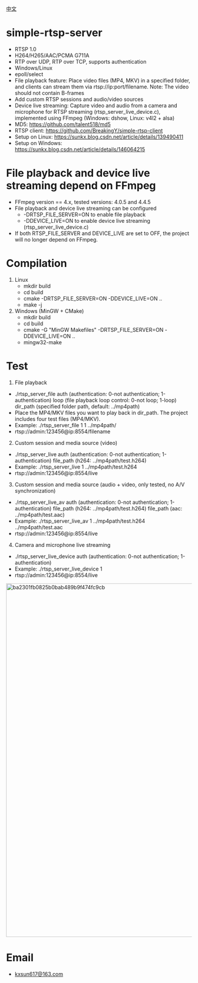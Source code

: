 [中文](./README_CN.md)
# simple-rtsp-server
* RTSP 1.0
* H264/H265/AAC/PCMA G711A
* RTP over UDP, RTP over TCP, supports authentication
* Windows/Linux
* epoll/select
* File playback feature: Place video files (MP4, MKV) in a specified folder, and clients can stream them via rtsp://ip:port/filename. Note: The video should not contain B-frames
* Add custom RTSP sessions and audio/video sources
* Device live streaming: Capture video and audio from a camera and microphone for RTSP streaming (rtsp_server_live_device.c), implemented using FFmpeg (Windows: dshow, Linux: v4l2 + alsa)
* MD5: https://github.com/talent518/md5
* RTSP client: https://github.com/BreakingY/simple-rtsp-client
* Setup on Linux: https://sunkx.blog.csdn.net/article/details/139490411
* Setup on Windows: https://sunkx.blog.csdn.net/article/details/146064215
  
# File playback and device live streaming depend on FFmpeg
* FFmpeg version == 4.x, tested versions: 4.0.5 and 4.4.5
* File playback and device live streaming can be configured
  * -DRTSP_FILE_SERVER=ON to enable file playback
  * -DDEVICE_LIVE=ON to enable device live streaming (rtsp_server_live_device.c)
* If both RTSP_FILE_SERVER and DEVICE_LIVE are set to OFF, the project will no longer depend on FFmpeg.

# Compilation
1. Linux
   * mkdir build
   * cd build
   * cmake -DRTSP_FILE_SERVER=ON -DDEVICE_LIVE=ON ..
   * make -j
2. Windows (MinGW + CMake)
   * mkdir build
   * cd build
   * cmake -G "MinGW Makefiles" -DRTSP_FILE_SERVER=ON -DDEVICE_LIVE=ON ..
   * mingw32-make

# Test
1. File playback
* ./rtsp_server_file auth (authentication: 0-not authentication; 1-authentication) loop (file playback loop control: 0-not loop; 1-loop) dir_path (specified folder path, default: ../mp4path)
* Place the MP4/MKV files you want to play back in dir_path. The project includes four test files (MP4/MKV).
* Example: ./rtsp_server_file 1 1 ../mp4path/
* rtsp://admin:123456@ip:8554/filename
2. Custom session and media source (video)
* ./rtsp_server_live auth (authentication: 0-not authentication; 1-authentication) file_path (h264: ../mp4path/test.h264)
* Example: ./rtsp_server_live 1 ../mp4path/test.h264
* rtsp://admin:123456@ip:8554/live
3. Custom session and media source (audio + video, only tested, no A/V synchronization)
* ./rtsp_server_live_av auth (authentication: 0-not authentication; 1-authentication) file_path (h264: ../mp4path/test.h264) file_path (aac: ../mp4path/test.aac)
* Example: ./rtsp_server_live_av 1 ../mp4path/test.h264 ../mp4path/test.aac
* rtsp://admin:123456@ip:8554/live
4. Camera and microphone live streaming
* ./rtsp_server_live_device auth (authentication: 0-not authentication; 1-authentication)
* Example: ./rtsp_server_live_device 1
* rtsp://admin:123456@ip:8554/live

<img width="960" alt="ba2301fb0825b0bab489b9f474fc9cb" src="https://github.com/BreakingY/simple-rtsp-server/assets/99859929/24308b63-235a-4a75-adc7-67c43bde51dd">

# Email
* kxsun617@163.com
